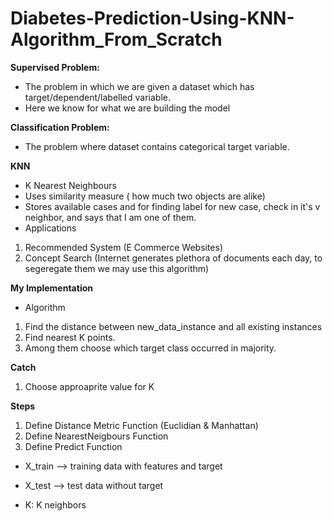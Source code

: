 # Diabetes-Prediction-Using-KNN-Algorithm_From_Scratch

**Supervised Problem:**

* The problem in which we are given a dataset which has target/dependent/labelled variable.
* Here we know for what we are building the model

**Classification Problem:**

* The problem where dataset contains categorical target variable.

**KNN**

* K Nearest Neighbours
* Uses similarity measure ( how much two objects are alike)
* Stores available cases and for finding label for new case, check in it's  v   neighbor, and says that I am one of them.
* Applications
 1. Recommended System (E Commerce Websites)
 2. Concept Search (Internet generates plethora of documents each day, to segeregate them we may use this algorithm)

**My Implementation**

* Algorithm
1. Find the distance between new_data_instance and all existing instances
2. Find nearest K points.
3. Among them choose which target class occurred in majority.

**Catch**
1. Choose approaprite value for K

**Steps**
1. Define Distance Metric Function (Euclidian & Manhattan)
2. Define NearestNeigbours Function
3. Define Predict Function


* X_train --> training data with features and target

* X_test  --> test data without target 
* K: K neighbors

